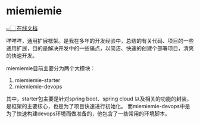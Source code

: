 # miemiemie

[👉🏻 在线文档](https://yangsx95.github.io/miemiemie/)

咩咩咩，通用扩展框架。是我在多年的开发经验中，总结的有关代码、项目的一些通用扩展，目的是解决开发中的一些痛点，以简洁、快速的创建个部署项目，清爽的快速开发。

miemiemie目前主要分为两个大模块：

1. miemiemie-starter
2. miemiemie-devops

其中，starter包主要是针对spring boot、spring cloud 以及相关的功能的封装，是框架的主要核心，也是为了项目快速进行初始化。 而miemiemie-devops中是为了快速构建devops环境而做准备的，他包含了一些常用的环境脚本。
